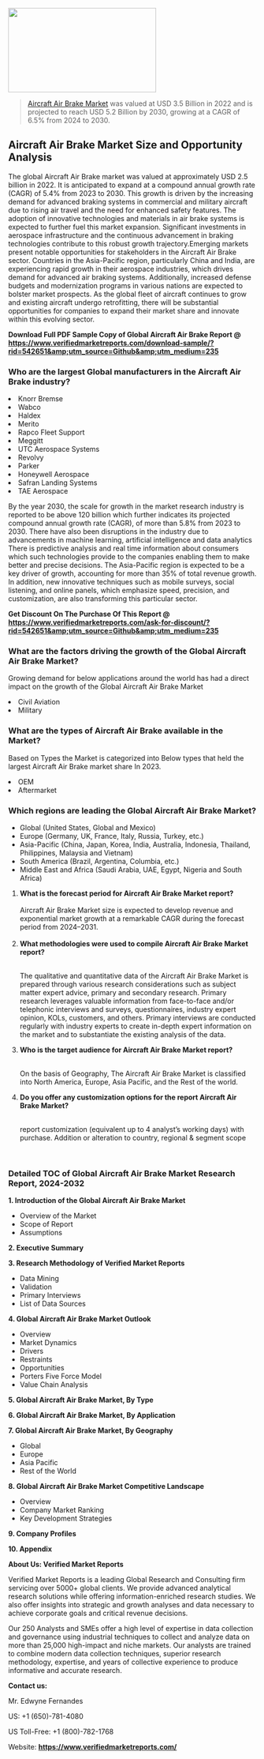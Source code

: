 <img src="https://ffe5etoiles.com/wp-content/uploads/2024/12/MST1-300x171.png" alt="" width="300" height="171" class="alignnone size-medium wp-image-20088" /><blockquote><p><p><a href="https://www.verifiedmarketreports.com/download-sample/?rid=542651&utm_source=Github&utm_medium=235" target="_blank">Aircraft Air Brake Market</a> was valued at USD 3.5 Billion in 2022 and is projected to reach USD 5.2 Billion by 2030, growing at a CAGR of 6.5% from 2024 to 2030.</p></blockquote><p><h2>Aircraft Air Brake Market Size and Opportunity Analysis</h2>The global Aircraft Air Brake market was valued at approximately USD 2.5 billion in 2022. It is anticipated to expand at a compound annual growth rate (CAGR) of 5.4% from 2023 to 2030. This growth is driven by the increasing demand for advanced braking systems in commercial and military aircraft due to rising air travel and the need for enhanced safety features. The adoption of innovative technologies and materials in air brake systems is expected to further fuel this market expansion. Significant investments in aerospace infrastructure and the continuous advancement in braking technologies contribute to this robust growth trajectory.Emerging markets present notable opportunities for stakeholders in the Aircraft Air Brake sector. Countries in the Asia-Pacific region, particularly China and India, are experiencing rapid growth in their aerospace industries, which drives demand for advanced air braking systems. Additionally, increased defense budgets and modernization programs in various nations are expected to bolster market prospects. As the global fleet of aircraft continues to grow and existing aircraft undergo retrofitting, there will be substantial opportunities for companies to expand their market share and innovate within this evolving sector.</p><p class=""><strong>Download Full PDF Sample Copy of Global Aircraft Air Brake Report @ <a href="https://www.verifiedmarketreports.com/download-sample/?rid=542651&amp;utm_source=Github&amp;utm_medium=235" target="_blank">https://www.verifiedmarketreports.com/download-sample/?rid=542651&amp;utm_source=Github&amp;utm_medium=235</a></strong></p><h3 id="" class="">Who are the largest Global manufacturers in the Aircraft Air Brake industry?</h3><p><li>Knorr Bremse</li><li> Wabco</li><li> Haldex</li><li> Merito</li><li> Rapco Fleet Support</li><li> Meggitt</li><li> UTC Aerospace Systems</li><li> Revolvy</li><li> Parker</li><li> Honeywell Aerospace</li><li> Safran Landing Systems</li><li> TAE Aerospace</li></p><div class=""><div class="" dir="" data-message-author-role="" data-message-id="" data-message-model-slug=""><div class=""><div class=""><div class=""><div class="" dir="" data-message-author-role="" data-message-id="" data-message-model-slug=""><div class=""><div class=""><p>By the year 2030, the scale for growth in the market research industry is reported to be above 120 billion which further indicates its projected compound annual growth rate (CAGR), of more than 5.8% from 2023 to 2030. There have also been disruptions in the industry due to advancements in machine learning, artificial intelligence and data analytics There is predictive analysis and real time information about consumers which such technologies provide to the companies enabling them to make better and precise decisions. The Asia-Pacific region is expected to be a key driver of growth, accounting for more than 35% of total revenue growth. In addition, new innovative techniques such as mobile surveys, social listening, and online panels, which emphasize speed, precision, and customization, are also transforming this particular sector.</p><p><strong>Get Discount On The Purchase Of This Report @&nbsp; <a href="https://www.verifiedmarketreports.com/ask-for-discount/?rid=542651&amp;utm_source=Github&amp;utm_medium=235" target="_blank">https://www.verifiedmarketreports.com/ask-for-discount/?rid=542651&amp;utm_source=Github&amp;utm_medium=235</a></strong></p></div></div></div></div></div></div></div></div><h3 id="" class="">What are the factors driving the growth of the Global Aircraft Air Brake Market?</h3><p id="" class="">Growing demand for below applications around the world has had a direct impact on the growth of the Global Aircraft Air Brake Market</p><p id="" class=""><li>Civil Aviation</li><li> Military</li></p><h3 id="" class="">What are the types of Aircraft Air Brake available in the Market?</h3><p id="" class="">Based on Types the Market is categorized into Below types that held the largest Aircraft Air Brake market share In 2023.</p><p id="" class=""><li>OEM</li><li> Aftermarket</li></p><h3 id="" class="">Which regions are leading the Global Aircraft Air Brake Market?</h3><ul><li>Global (United States, Global and Mexico)</li><li>Europe (Germany, UK, France, Italy, Russia, Turkey, etc.)</li><li>Asia-Pacific (China, Japan, Korea, India, Australia, Indonesia, Thailand, Philippines, Malaysia and Vietnam)</li><li>South America (Brazil, Argentina, Columbia, etc.)</li><li>Middle East and Africa (Saudi Arabia, UAE, Egypt, Nigeria and South Africa)</li></ul><p><ol><li><strong>What is the forecast period for Aircraft Air Brake Market report?<br /></strong><br /><span data-sheets-root="1" data-sheets-value="{&quot;1&quot;:2,&quot;2&quot;:&quot;XXXX size is expected to develop revenue and exponential market growth at a remarkable CAGR during the forecast period from 2024&ndash;2030.&quot;}" data-sheets-userformat="{&quot;2&quot;:12674,&quot;4&quot;:{&quot;1&quot;:2,&quot;2&quot;:16776960},&quot;10&quot;:2,&quot;11&quot;:0,&quot;15&quot;:&quot;Arial&quot;,&quot;16&quot;:12}">Aircraft Air Brake Market size is expected to develop revenue and exponential market growth at a remarkable CAGR during the forecast period from 2024&ndash;2031.</span><br /><br /></li><li><strong>What methodologies were used to compile Aircraft Air Brake Market report?<br /><br /></strong><p>The qualitative and quantitative data of the&nbsp;Aircraft Air Brake Market is prepared through various research considerations such as subject matter expert advice, primary and secondary research. Primary research leverages valuable information from face-to-face and/or telephonic interviews and surveys, questionnaires, industry expert opinion, KOLs, customers, and others. Primary interviews are conducted regularly with industry experts to create in-depth expert information on the market and to substantiate the existing analysis of the data.&nbsp;</p></li><li><strong>Who is the target audience for Aircraft Air Brake Market report?<br /><br /></strong><p>On the basis of Geography, The&nbsp;Aircraft Air Brake Market is classified into North America, Europe, Asia Pacific, and the Rest of the world.</p></li><li><strong>Do you offer any customization options for the report Aircraft Air Brake Market?<br /><br /></strong><p>report customization (equivalent up to 4 analyst&rsquo;s working days) with purchase. Addition or alteration to country, regional &amp; segment scope</p><p>&nbsp;</p></li></ol></p><h3 id="" class="">Detailed TOC of Global Aircraft Air Brake Market Research Report, 2024-2032</h3><p id="" class=""><strong>1. Introduction of the Global Aircraft Air Brake Market</strong></p><ul><li>Overview of the Market</li><li>Scope of Report</li><li>Assumptions</li></ul><p id="" class=""><strong>2. Executive Summary</strong></p><p id="" class=""><strong>3. Research Methodology of&nbsp;Verified Market Reports</strong></p><ul><li>Data Mining</li><li>Validation</li><li>Primary Interviews</li><li>List of Data Sources</li></ul><p id="" class=""><strong>4. Global Aircraft Air Brake Market Outlook</strong></p><ul><li>Overview</li><li>Market Dynamics</li><li>Drivers</li><li>Restraints</li><li>Opportunities</li><li>Porters Five Force Model</li><li>Value Chain Analysis</li></ul><p id="" class=""><strong>5. Global Aircraft Air Brake Market, By&nbsp;Type</strong></p><p id="" class=""><strong>6. Global Aircraft Air Brake Market, By Application</strong></p><p id="" class=""><strong>7. Global Aircraft Air Brake Market, By Geography</strong></p><ul><li>Global</li><li>Europe</li><li>Asia Pacific</li><li>Rest of the World</li></ul><p id="" class=""><strong>8. Global Aircraft Air Brake Market Competitive Landscape</strong></p><ul><li>Overview</li><li>Company Market Ranking</li><li>Key Development Strategies</li></ul><p id="" class=""><strong>9. Company Profiles</strong></p><p id="" class=""><strong>10. Appendix</strong></p><p id="" class=""><strong>About Us: Verified Market Reports</strong></p><p id="" class="">Verified Market Reports is a leading Global Research and Consulting firm servicing over 5000+ global clients. We provide advanced analytical research solutions while offering information-enriched research studies. We also offer insights into strategic and growth analyses and data necessary to achieve corporate goals and critical revenue decisions.</p><p id="" class="">Our 250 Analysts and SMEs offer a high level of expertise in data collection and governance using industrial techniques to collect and analyze data on more than 25,000 high-impact and niche markets. Our analysts are trained to combine modern data collection techniques, superior research methodology, expertise, and years of collective experience to produce informative and accurate research.</p><p id="" class=""><strong>Contact us:</strong></p><p id="" class="">Mr. Edwyne Fernandes</p><p id="" class="">US: +1 (650)-781-4080</p><p id="" class="">US Toll-Free: +1 (800)-782-1768</p><p id="" class="">Website: <a target="" data-test-app-aware-link=""><strong>https://www.verifiedmarketreports.com/</strong></a></p>
